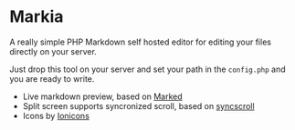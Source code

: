 # Markia

A really simple PHP Markdown self hosted editor for editing your files directly on your server.

Just drop this tool on your server and set your path in the `config.php` and you are ready to  write.

- Live markdown preview, based on [Marked](https://github.com/markedjs/marked)
- Split screen supports syncronized scroll, based on [syncscroll](https://github.com/asvd/syncscroll)
- Icons by [Ionicons](https://ionicons.com/)

